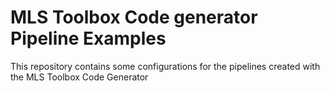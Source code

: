 # MLS Toolbox Code generator Pipeline Examples
This repository contains some configurations for the pipelines created with the MLS Toolbox Code Generator
